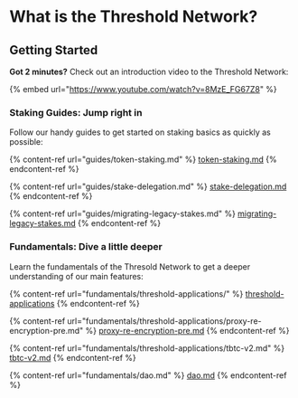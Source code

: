 # What is the Threshold Network?

## Getting Started

**Got 2 minutes?** Check out an introduction video to the Threshold Network:

{% embed url="https://www.youtube.com/watch?v=8MzE_FG67Z8" %}

### Staking Guides: Jump right in

Follow our handy guides to get started on staking basics as quickly as possible:

{% content-ref url="guides/token-staking.md" %}
[token-staking.md](guides/token-staking.md)
{% endcontent-ref %}

{% content-ref url="guides/stake-delegation.md" %}
[stake-delegation.md](guides/stake-delegation.md)
{% endcontent-ref %}

{% content-ref url="guides/migrating-legacy-stakes.md" %}
[migrating-legacy-stakes.md](guides/migrating-legacy-stakes.md)
{% endcontent-ref %}

### Fundamentals: Dive a little deeper

Learn the fundamentals of the Thresold Network to get a deeper understanding of our main features:

{% content-ref url="fundamentals/threshold-applications/" %}
[threshold-applications](fundamentals/threshold-applications/)
{% endcontent-ref %}

{% content-ref url="fundamentals/threshold-applications/proxy-re-encryption-pre.md" %}
[proxy-re-encryption-pre.md](fundamentals/threshold-applications/proxy-re-encryption-pre.md)
{% endcontent-ref %}

{% content-ref url="fundamentals/threshold-applications/tbtc-v2.md" %}
[tbtc-v2.md](fundamentals/threshold-applications/tbtc-v2.md)
{% endcontent-ref %}

{% content-ref url="fundamentals/dao.md" %}
[dao.md](fundamentals/dao.md)
{% endcontent-ref %}
